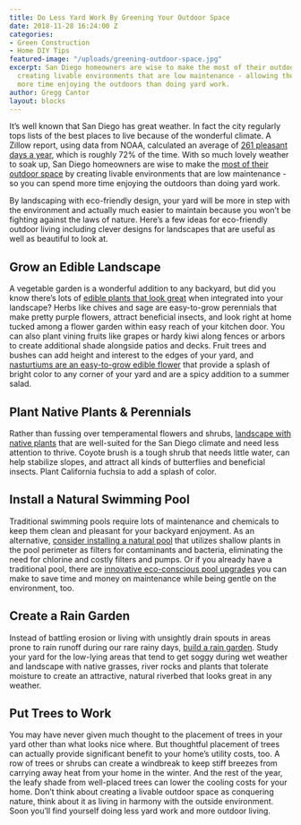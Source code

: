 ```yaml
---
title: Do Less Yard Work By Greening Your Outdoor Space
date: 2018-11-28 16:24:00 Z
categories:
- Green Construction
- Home DIY Tips
featured-image: "/uploads/greening-outdoor-space.jpg"
excerpt: San Diego homeowners are wise to make the most of their outdoor space by
  creating livable environments that are low maintenance - allowing them to spend
  more time enjoying the outdoors than doing yard work.
author: Gregg Cantor
layout: blocks
---
```


It’s well known that San Diego has great weather. In fact the city regularly tops lists of the best places to live because of the wonderful climate. A Zillow report, using data from NOAA, calculated an average of [261 pleasant days a year](http://time.com/money/collection-post/3636302/best-weather-america-nice-days/), which is roughly 72% of the time. With so much lovely weather to soak up, San Diego homeowners are wise to make the [most of their outdoor space](https://murraylampert.com/outdoor-spaces-gallery) by creating livable environments that are low maintenance - so you can spend more time enjoying the outdoors than doing yard work.

By landscaping with eco-friendly design, your yard will be more in step with the environment and actually much easier to maintain because you won’t be fighting against the laws of nature. Here’s a few ideas for eco-friendly outdoor living including clever designs for landscapes that are useful as well as beautiful to look at.

## Grow an Edible Landscape

A vegetable garden is a wonderful addition to any backyard, but did you know there’s lots of [edible plants that look great](https://www.thespruce.com/best-vegetables-and-fruits-for-edible-landscape-1403436) when integrated into your landscape? Herbs like chives and sage are easy-to-grow perennials that make pretty purple flowers, attract beneficial insects, and look right at home tucked among a flower garden within easy reach of your kitchen door. You can also plant vining fruits like grapes or hardy kiwi along fences or arbors to create additional shade alongside patios and decks. Fruit trees and bushes can add height and interest to the edges of your yard, and [nasturtiums are an easy-to-grow edible flower](https://www.almanac.com/plant/nasturtium) that provide a splash of bright color to any corner of your yard and are a spicy addition to a summer salad.

## Plant Native Plants & Perennials

Rather than fussing over temperamental flowers and shrubs, [landscape with native plants](https://www.laspilitas.com/groups/native-plants-san-diego.html) that are well-suited for the San Diego climate and need less attention to thrive. Coyote brush is a tough shrub that needs little water, can help stabilize slopes, and attract all kinds of butterflies and beneficial insects. Plant California fuchsia to add a splash of color.

## Install a Natural Swimming Pool

Traditional swimming pools require lots of maintenance and chemicals to keep them clean and pleasant for your backyard enjoyment. As an alternative, [consider installing a natural pool](https://www.motherearthnews.com/diy/natural-swimming-pool-zmaz02aszgoe) that utilizes shallow plants in the pool perimeter as filters for contaminants and bacteria, eliminating the need for chlorine and costly filters and pumps. Or if you already have a traditional pool, there are [innovative eco-conscious pool upgrades](https://poolcareguy.com/eco-friendly-pools/) you can make to save time and money on maintenance while being gentle on the environment, too. 

## Create a Rain Garden

Instead of battling erosion or living with unsightly drain spouts in areas prone to rain runoff during our rare rainy days, [build a rain garden](https://www.bhg.com/gardening/landscaping-projects/landscape-basics/make-a-rain-garden/). Study your yard for the low-lying areas that tend to get soggy during wet weather and landscape with native grasses, river rocks and plants that tolerate moisture to create an attractive, natural riverbed that looks great in any weather.

## Put Trees to Work

You may have never given much thought to the placement of trees in your yard other than what looks nice where. But thoughtful placement of trees can actually provide significant benefit to your home’s utility costs, too. A row of trees or shrubs can create a windbreak to keep stiff breezes from carrying away heat from your home in the winter. And the rest of the year, the leafy shade from well-placed trees can lower the cooling costs for your home.
Don’t think about creating a livable outdoor space as conquering nature, think about it as living in harmony with the outside environment. Soon you’ll find yourself doing less yard work and more outdoor living.